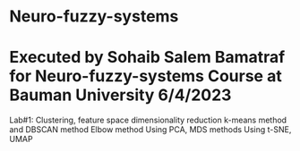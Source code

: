 # Neuro-fuzzy-systems
# Executed by Sohaib Salem Bamatraf for Neuro-fuzzy-systems Course at Bauman University 6/4/2023
Lab#1: Clustering, feature space dimensionality reduction
k-means method and DBSCAN method
Elbow method
Using PCA, MDS methods 
Using t-SNE, UMAP 
